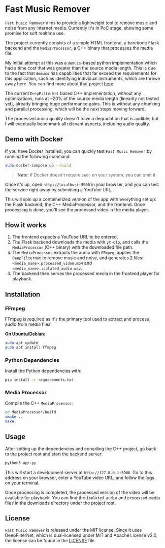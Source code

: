 # Fast Music Remover

`Fast Music Remover` aims to provide a lightweight tool to remove music and noise from any internet media. Currently it's in PoC stage, showing some promise for soft realtime use. 

The project currently consists of a simple HTML frontend, a barebone Flask backend and the `MediaProcessor`, a C++ binary that processes the media file. 

My initial attempt at this was a `demucs`-based python implementation which had a time cost that was greater than the source media length. This is due to the fact that `demucs` has capabilities that far exceed the requirements for this application, such as identifying individual instruments, which are thrown away here. You can find more about that project [here](https://github.com/omeryusufyagci/music-remover).

The current `DeepFilterNet` based C++ implementation, without any optimizations, runs at ~20% of the source media length (linearity not tested yet), already bringing huge performance gains. This is without any chunking and parallel processing, which will be the next steps moving forward.

The processed audio quality doesn't have a degradation that is audible, but I will eventually benchmark all relevant aspects, including audio quality. 

## Demo with Docker

If you have Docker installed, you can quickly test `Fast Music Remover` by running the following command:
```sh
sudo docker-compose up --build
```
> **Note**: If Docker doesn't require `sudo` on your system, you can omit it.


Once it's up, open `http://localhost:5000` in your browser, and you can test the service right away by submitting a YouTube URL.

This will spin up a containerized version of the app with everything set up: the Flask backend, the C++ MediaProcessor, and the frontend. Once processing is done, you'll see the processed video in the media player.

## How it works

1) The frontend expects a YouTube URL to be entered.
2) The Flask backend downloads the media with `yt-dlp`, and calls the `MediaProcessor` (C++ binary) with the downloaded file path.
3) The `MediaProcessor` extracts the audio with `FFmpeg`, applies the `DeepFilterNet` to remove music and noise, and generates 2 files: `<media_name>.processed_video.mp4` and `<media_name>.isolated_audio.wav`.
4) The backend then serves the processed media in the frontend player for playback. 

## Installation

### FFmpeg

FFmpeg is required as it's the primary tool used to extract and process audio from media files. 

**On Ubuntu/Debian:**
```sh
sudo apt update
sudo apt install ffmpeg
```

### Python Dependencies

Install the Python dependencies with:
```sh
pip install -r requirements.txt
```

### Media Processor

Compile the C++ `MediaProcessor`:
```sh
cd MediaProcessor/build
cmake ..
make
```

## Usage

After setting up the dependencies and compiling the C++ project, go back to the project root and start the backend server:
```sh
python3 app.py 
```

This will start a development server at `http://127.0.0.1:5000`. Go to this address on your browser, enter a YouTube video URL, and follow the logs on your terminal. 

Once processing is completed, the processed version of the video will be available for playback. You can find the `isolated_audio` and `processed_media` files in the downloads directory under the project root.


## License

`Fast Music Remover` is released under the MIT license. Since it uses DeepFilterNet, which is dual-licensed under MIT and Apache License v2.0, the license can be found in the [LICENSE](LICENSE) file.
